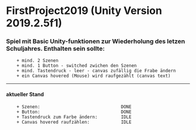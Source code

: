 # FirstProject2019 (Unity Version 2019.2.5f1)

### Spiel mit Basic Unity-funktionen zur Wiederholung des letzen Schuljahres. Enthalten sein sollte:
        + mind. 2 Szenen
        + mind. 1 Button - switched zwichen den Szenen
        + mind. Tastendruck - leer - canvas zufällig die Frabe ändern
        + ein Canvas hovered (Mouse) wird raufgezählt (canvas text)
        
___

#### aktueller Stand

        + Szenen:                               DONE
        + Button:                               DONE
        + Tastendruck zum Farbe ändern:         IDLE
        + Canvas hovered raufzählen:            IDLE